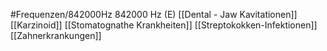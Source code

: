 #Frequenzen/842000Hz
842000 Hz (E)
[[Dental - Jaw Kavitationen]]
[[Karzinoid]]
[[Stomatognathe Krankheiten]]
[[Streptokokken-Infektionen]]
[[Zahnerkrankungen]]
